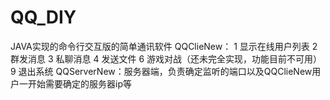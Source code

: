 # QQ_DIY
JAVA实现的命令行交互版的简单通讯软件
QQClieNew：		 1 显示在线用户列表
		           2 群发消息
		           3 私聊消息
		           4 发送文件
		           6 游戏对战（还未完全实现，功能目前不可用）
		           9 退出系统
QQServerNew：服务器端，负责确定监听的端口以及QQClieNew用户一开始需要确定的服务器ip等
